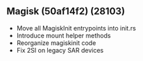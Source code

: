 ## Magisk (50af14f2) (28103)
- Move all MagiskInit entrypoints into init.rs
- Introduce mount helper methods
- Reorganize magiskinit code
- Fix 2SI on legacy SAR devices
